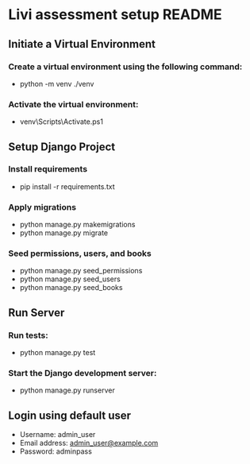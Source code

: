 # Livi assessment setup README

## Initiate a Virtual Environment

### Create a virtual environment using the following command:

- python -m venv ./venv

### Activate the virtual environment:

- venv\Scripts\Activate.ps1

## Setup Django Project

### Install requirements

- pip install -r requirements.txt

### Apply migrations

- python manage.py makemigrations
- python manage.py migrate

### Seed permissions, users, and books

- python manage.py seed_permissions
- python manage.py seed_users
- python manage.py seed_books

## Run Server

### Run tests:

- python manage.py test

### Start the Django development server:

- python manage.py runserver

## Login using default user

- Username: admin_user
- Email address: admin_user@example.com
- Password: adminpass
